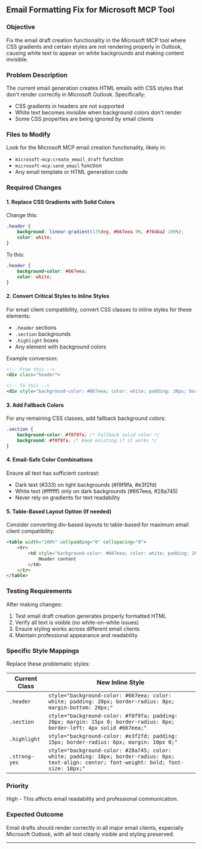 ## Email Formatting Fix for Microsoft MCP Tool

### **Objective**
Fix the email draft creation functionality in the Microsoft MCP tool where CSS gradients and certain styles are not rendering properly in Outlook, causing white text to appear on white backgrounds and making content invisible.

### **Problem Description**
The current email generation creates HTML emails with CSS styles that don't render correctly in Microsoft Outlook. Specifically:
- CSS gradients in headers are not supported
- White text becomes invisible when background colors don't render
- Some CSS properties are being ignored by email clients

### **Files to Modify**
Look for the Microsoft MCP email creation functionality, likely in:
- `microsoft-mcp:create_email_draft` function
- `microsoft-mcp:send_email` function
- Any email template or HTML generation code

### **Required Changes**

#### 1. **Replace CSS Gradients with Solid Colors**
Change this:
```css
.header { 
    background: linear-gradient(135deg, #667eea 0%, #764ba2 100%); 
    color: white; 
}
```

To this:
```css
.header { 
    background-color: #667eea; 
    color: white; 
}
```

#### 2. **Convert Critical Styles to Inline Styles**
For email client compatibility, convert CSS classes to inline styles for these elements:
- `.header` sections
- `.section` backgrounds
- `.highlight` boxes
- Any element with background colors

Example conversion:
```html
<!-- From this -->
<div class="header">

<!-- To this -->
<div style="background-color: #667eea; color: white; padding: 20px; border-radius: 8px; margin-bottom: 20px;">
```

#### 3. **Add Fallback Colors**
For any remaining CSS classes, add fallback background colors:
```css
.section { 
    background-color: #f8f9fa; /* Fallback solid color */
    background: #f8f9fa; /* Keep existing if it works */
}
```

#### 4. **Email-Safe Color Combinations**
Ensure all text has sufficient contrast:
- Dark text (#333) on light backgrounds (#f8f9fa, #e3f2fd)
- White text (#ffffff) only on dark backgrounds (#667eea, #28a745)
- Never rely on gradients for text readability

#### 5. **Table-Based Layout Option** (If needed)
Consider converting div-based layouts to table-based for maximum email client compatibility:
```html
<table width="100%" cellpadding="0" cellspacing="0">
    <tr>
        <td style="background-color: #667eea; color: white; padding: 20px;">
            Header content
        </td>
    </tr>
</table>
```

### **Testing Requirements**
After making changes:
1. Test email draft creation generates properly formatted HTML
2. Verify all text is visible (no white-on-white issues)
3. Ensure styling works across different email clients
4. Maintain professional appearance and readability

### **Specific Style Mappings**
Replace these problematic styles:

| Current Class | New Inline Style |
|---------------|------------------|
| `.header` | `style="background-color: #667eea; color: white; padding: 20px; border-radius: 8px; margin-bottom: 20px;"` |
| `.section` | `style="background-color: #f8f9fa; padding: 20px; margin: 15px 0; border-radius: 8px; border-left: 4px solid #667eea;"` |
| `.highlight` | `style="background-color: #e3f2fd; padding: 15px; border-radius: 6px; margin: 10px 0;"` |
| `.strong-yes` | `style="background-color: #28a745; color: white; padding: 10px; border-radius: 6px; text-align: center; font-weight: bold; font-size: 18px;"` |

### **Priority**
High - This affects email readability and professional communication.

### **Expected Outcome**
Email drafts should render correctly in all major email clients, especially Microsoft Outlook, with all text clearly visible and styling preserved.

---